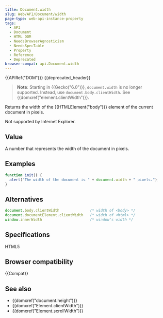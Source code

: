 ```yaml
---
title: Document.width
slug: Web/API/Document/width
page-type: web-api-instance-property
tags:
  - API
  - Document
  - HTML DOM
  - NeedsBrowserAgnosticism
  - NeedsSpecTable
  - Property
  - Reference
  - Deprecated
browser-compat: api.Document.width
---
```

{{APIRef("DOM")}} {{deprecated_header}}

> **Note:** Starting in {{Gecko("6.0")}}, `document.width` is
> no longer supported. Instead, use `document.body.clientWidth`. See
> {{domxref("element.clientWidth")}}.

Returns the width of the {{HTMLElement("body")}} element of the current document in
pixels.

Not supported by Internet Explorer.

## Value

A number that represents the width of the document in pixels.

## Examples

```js
function init() {
  alert("The width of the document is " + document.width + " pixels.");
}
```

## Alternatives

```js
document.body.clientWidth              /* width of <body> */
document.documentElement.clientWidth   /* width of <html> */
window.innerWidth                      /* window's width */
```

## Specifications

HTML5

## Browser compatibility

{{Compat}}

## See also

- {{domxref("document.height")}}
- {{domxref("Element.clientWidth")}}
- {{domxref("Element.scrollWidth")}}
